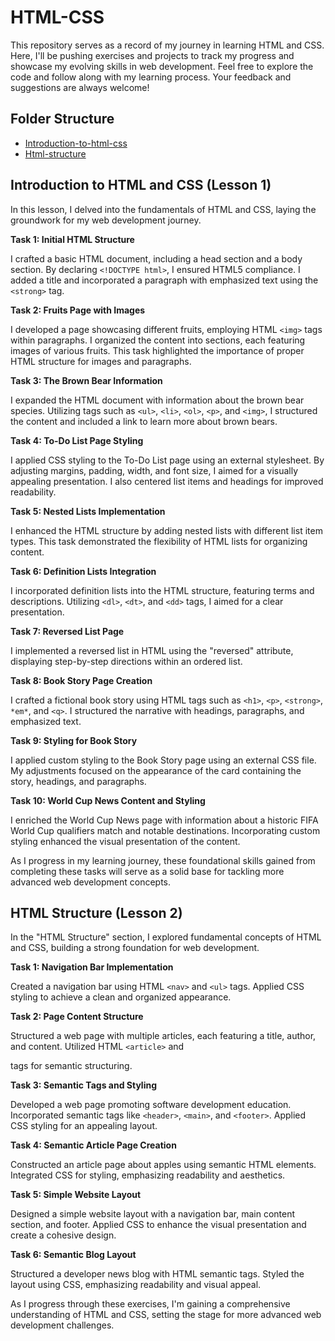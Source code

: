 # HTML-CSS

This repository serves as a record of my journey in learning HTML and CSS. Here, I'll be pushing exercises and projects to track my progress and showcase my evolving skills in web development. Feel free to explore the code and follow along with my learning process. Your feedback and suggestions are always welcome!

## Folder Structure
- [Introduction-to-html-css](https://github.com/SimeonSavov/HTML-CSS?tab=readme-ov-file#introduction-to-html-and-css-lesson-1)
- [Html-structure](https://github.com/SimeonSavov/HTML-CSS/blob/main/README.md#html-structure-lesson-2)


## Introduction to HTML and CSS (Lesson 1)

In this lesson, I delved into the fundamentals of HTML and CSS, laying the groundwork for my web development journey.

**Task 1: Initial HTML Structure**

I crafted a basic HTML document, including a head section and a body section. By declaring `<!DOCTYPE html>`, I ensured HTML5 compliance. I added a title and incorporated a paragraph with emphasized text using the `<strong>` tag.

**Task 2: Fruits Page with Images**

I developed a page showcasing different fruits, employing HTML `<img>` tags within paragraphs. I organized the content into sections, each featuring images of various fruits. This task highlighted the importance of proper HTML structure for images and paragraphs.

**Task 3: The Brown Bear Information**

I expanded the HTML document with information about the brown bear species. Utilizing tags such as `<ul>`, `<li>`, `<ol>`, `<p>`, and `<img>`, I structured the content and included a link to learn more about brown bears.

**Task 4: To-Do List Page Styling**

I applied CSS styling to the To-Do List page using an external stylesheet. By adjusting margins, padding, width, and font size, I aimed for a visually appealing presentation. I also centered list items and headings for improved readability.

**Task 5: Nested Lists Implementation**

I enhanced the HTML structure by adding nested lists with different list item types. This task demonstrated the flexibility of HTML lists for organizing content.

**Task 6: Definition Lists Integration**

I incorporated definition lists into the HTML structure, featuring terms and descriptions. Utilizing `<dl>`, `<dt>`, and `<dd>` tags, I aimed for a clear presentation.

**Task 7: Reversed List Page**

I implemented a reversed list in HTML using the "reversed" attribute, displaying step-by-step directions within an ordered list.

**Task 8: Book Story Page Creation**

I crafted a fictional book story using HTML tags such as `<h1>`, `<p>`, `<strong>`, `*em*`, and `<q>`. I structured the narrative with headings, paragraphs, and emphasized text.

**Task 9: Styling for Book Story**

I applied custom styling to the Book Story page using an external CSS file. My adjustments focused on the appearance of the card containing the story, headings, and paragraphs.

**Task 10: World Cup News Content and Styling**

I enriched the World Cup News page with information about a historic FIFA World Cup qualifiers match and notable destinations. Incorporating custom styling enhanced the visual presentation of the content.

As I progress in my learning journey, these foundational skills gained from completing these tasks will serve as a solid base for tackling more advanced web development concepts.

## HTML Structure (Lesson 2)

In the "HTML Structure" section, I explored fundamental concepts of HTML and CSS, building a strong foundation for web development.

**Task 1: Navigation Bar Implementation**

Created a navigation bar using HTML `<nav>` and `<ul>` tags. Applied CSS styling to achieve a clean and organized appearance.

**Task 2: Page Content Structure**

Structured a web page with multiple articles, each featuring a title, author, and content. Utilized HTML `<article>` and <section> tags for semantic structuring.

**Task 3: Semantic Tags and Styling**

Developed a web page promoting software development education. Incorporated semantic tags like `<header>`, `<main>`, and `<footer>`. Applied CSS styling for an appealing layout.

**Task 4: Semantic Article Page Creation**

Constructed an article page about apples using semantic HTML elements. Integrated CSS for styling, emphasizing readability and aesthetics.

**Task 5: Simple Website Layout**

Designed a simple website layout with a navigation bar, main content section, and footer. Applied CSS to enhance the visual presentation and create a cohesive design.

**Task 6: Semantic Blog Layout**

Structured a developer news blog with HTML semantic tags. Styled the layout using CSS, emphasizing readability and visual appeal.

As I progress through these exercises, I'm gaining a comprehensive understanding of HTML and CSS, setting the stage for more advanced web development challenges.
